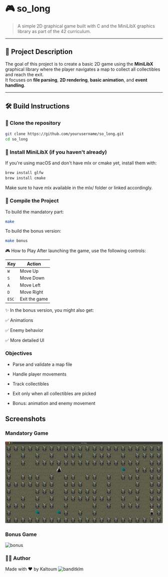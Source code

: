 # 🎮 so_long

> A simple 2D graphical game built with C and the MiniLibX graphics library as part of the 42 curriculum.

---

## 📌 Project Description

The goal of this project is to create a basic 2D game using the **MiniLibX** graphical library where the player navigates a map to collect all collectibles and reach the exit.  
It focuses on **file parsing**, **2D rendering**, **basic animation**, and **event handling**.

---

## 🛠️ Build Instructions

### 🔹 Clone the repository

```bash
git clone https://github.com/yourusername/so_long.git
cd so_long
```

### 🔹 Install MiniLibX (if you haven't already)
If you're using macOS and don't have mlx or cmake yet, install them with:
```bash
brew install glfw
brew install cmake
```
Make sure to have mlx available in the mlx/ folder or linked accordingly.


### 🔹 Compile the Project
To build the mandatory part:
```bash
make
```

To build the bonus version:
```bash
make bonus
```

🎮 How to Play
After launching the game, use the following controls:

| Key     |       Action    |
|---------|-----------------|
|    `W`  |   Move Up       | 
|    `S`  |   Move Down     |
|    `A`  |   Move Left     |
|    `D`  |   Move Right    |
|   `ESC` |   Exit the game |


✨ In the bonus version, you might also get:

✅ Animations

✅ Enemy behavior

✅ More detailed UI


### Objectives
 - Parse and validate a map file

 - Handle player movements

 - Track collectibles

 - Exit only when all collectibles are picked

 - Bonus: animation and enemy movement


## Screenshots

### Mandatory Game
![mandatory](assets/mandatory.png)

### Bonus Game
![bonus](assets/rec.gif)


 ### 🧑‍💻 Author
 Made with ❤️ by Kaltoum
![banditklm](https://github.com/banditklm)

















